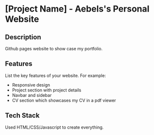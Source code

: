 # [Project Name] - Aebels's Personal Website

## Description

Github pages website to show case my portfolio.

## Features

List the key features of your website. For example:

- Responsive design
- Project section with project details
- Navbar and sidebar
- CV section which showcases my CV in a pdf viewer


## Tech Stack
Used HTML/CSS/Javascript to create everything.
